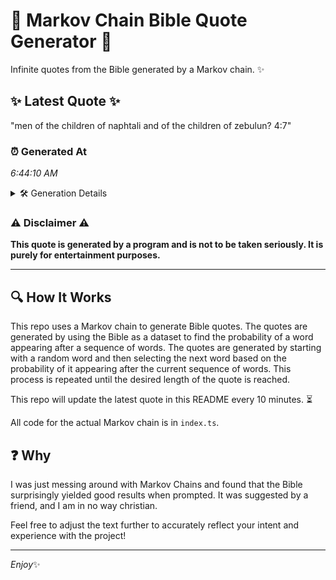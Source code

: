 # 📖 Markov Chain Bible Quote Generator 📖

Infinite quotes from the Bible generated by a Markov chain. ✨

## ✨ Latest Quote ✨
"men of the children of naphtali and of the children of zebulun? 4:7"

### ⏰ Generated At
*6:44:10 AM*

<details>
    <summary>🛠️ Generation Details</summary>
    <p>
        <strong>🌱 Seed:</strong> men<br>
        <strong>🔄 Iterations:</strong> 12<br>
        <strong>📜 Context History:</strong><br>[ men ]: of<br>[ men, of ]: the<br>[ men, of, the ]: children<br>[ men, of, the, children ]: of<br>[ men, of, the, children, of ]: naphtali<br>[ men, of, the, children, of, naphtali ]: and<br>[ of, the, children, of, naphtali, and ]: of<br>[ the, children, of, naphtali, and, of ]: the<br>[ children, of, naphtali, and, of, the ]: children<br>[ of, naphtali, and, of, the, children ]: of<br>[ naphtali, and, of, the, children, of ]: zebulun?<br>[ and, of, the, children, of, zebulun? ]: 4:7<br>
    </p>
</details>

### ⚠️ Disclaimer ⚠️
**This quote is generated by a program and is not to be taken seriously. It is purely for entertainment purposes.**

---

## 🔍 How It Works

This repo uses a Markov chain to generate Bible quotes. The quotes are generated by using the Bible as a dataset to find the probability of a word appearing after a sequence of words. The quotes are generated by starting with a random word and then selecting the next word based on the probability of it appearing after the current sequence of words. This process is repeated until the desired length of the quote is reached.

This repo will update the latest quote in this README every 10 minutes. ⏳

All code for the actual Markov chain is in `index.ts`.

## ❓ Why

I was just messing around with Markov Chains and found that the Bible surprisingly yielded good results when prompted. 
It was suggested by a friend, and I am in no way christian.

Feel free to adjust the text further to accurately reflect your intent and experience with the project!

---

*Enjoy*✨
